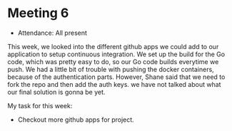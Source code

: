 # Meeting 6

- Attendance: All present

This week, we looked into the different github apps we could add to our application to setup continuous integration.
We set up the build for the Go code, which was pretty easy to do, so our Go code builds everytime we push.
We had a little bit of trouble with pushing the docker containers, because of the authentication parts. However,
Shane said that we need to fork the repo and then add the auth keys. we have not talked about what our final solution is gonna be yet.

My task for this week:

- Checkout more github apps for project.
